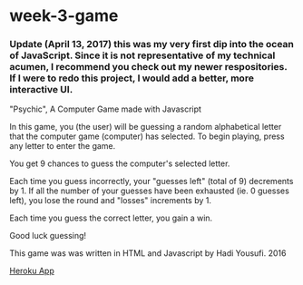 # week-3-game

### Update (April 13, 2017) this was my very first dip into the ocean of JavaScript. Since it is not representative of my technical acumen, I recommend you check out my newer respositories. If I were to redo this project, I would add a better, more interactive UI.

"Psychic", A Computer Game made with Javascript

In this game, you (the user) will be guessing a random alphabetical letter that the computer game (computer) has selected. To begin playing, press any letter to enter the game.

You get 9 chances to guess the computer's selected letter. 

Each time you guess incorrectly, your "guesses left" (total of 9) decrements by 1. If all the number of your guesses have been exhausted (ie. 0 guesses left), you lose the round and "losses" increments by 1.

Each time you guess the correct letter, you gain a win.

Good luck guessing!

This game was was written in HTML and Javascript by Hadi Yousufi. 2016

[Heroku App](https://damp-crag-16814.herokuapp.com/)
